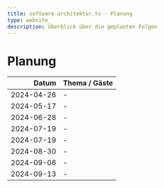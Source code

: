 ```yaml
---
title: software-architektur.tv - Planung
type: website
description: Überblick über die geplanten Folgen
---
```


# Planung

|      Datum | Thema / Gäste                                |
|-----------:|:---------------------------------------------|
| 2024-04-26 | -                                            |
| 2024-05-17 | -                                            |
| 2024-06-28 | -                                            |
| 2024-07-19 | -                                            |
| 2024-07-19 | -                                            |
| 2024-08-30 | -                                            |
| 2024-09-06 | -                                            |
| 2024-09-13 | -                                            |
